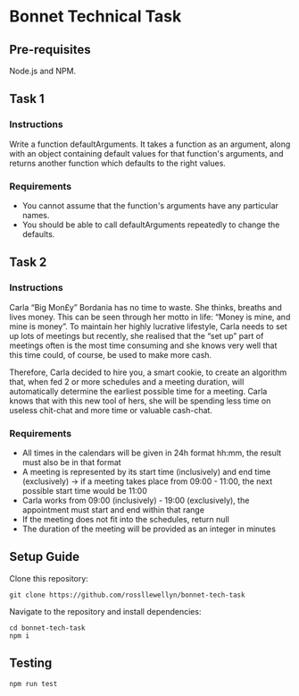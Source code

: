 # Bonnet Technical Task

## Pre-requisites

Node.js and NPM.

## Task 1

### Instructions

Write a function defaultArguments. It takes a function as an argument, along with an
object containing default values for that function's arguments, and returns another
function which defaults to the right values.

### Requirements

- You cannot assume that the function's arguments have any particular names.
- You should be able to call defaultArguments repeatedly to change the defaults.

## Task 2

### Instructions

Carla “Big Mon£y” Bordania has no time to waste. She thinks, breaths and lives money.
This can be seen through her motto in life: “Money is mine, and mine is money”. To
maintain her highly lucrative lifestyle, Carla needs to set up lots of meetings but recently,
she realised that the “set up” part of meetings often is the most time consuming and she
knows very well that this time could, of course, be used to make more cash.

Therefore, Carla decided to hire you, a smart cookie, to create an algorithm that, when fed
2 or more schedules and a meeting duration, will automatically determine the earliest
possible time for a meeting. Carla knows that with this new tool of hers, she will be
spending less time on useless chit-chat and more time or valuable cash-chat.

### Requirements

- All times in the calendars will be given in 24h format hh:mm, the result must also be in
that format
- A meeting is represented by its start time (inclusively) and end time (exclusively) -> if a
meeting takes place from 09:00 - 11:00, the next possible start time would be 11:00
- Carla works from 09:00 (inclusively) - 19:00 (exclusively), the appointment must start and
end within that range
- If the meeting does not fit into the schedules, return null
- The duration of the meeting will be provided as an integer in minutes

## Setup Guide

Clone this repository:

```
git clone https://github.com/rossllewellyn/bonnet-tech-task
```

Navigate to the repository and install dependencies:

```
cd bonnet-tech-task
npm i
```

## Testing

```
npm run test
```
